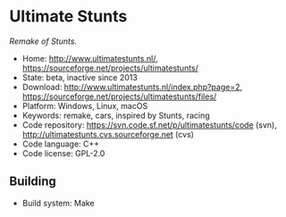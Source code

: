 # Ultimate Stunts

_Remake of Stunts._

- Home: http://www.ultimatestunts.nl/, https://sourceforge.net/projects/ultimatestunts/
- State: beta, inactive since 2013
- Download: http://www.ultimatestunts.nl/index.php?page=2, https://sourceforge.net/projects/ultimatestunts/files/
- Platform: Windows, Linux, macOS
- Keywords: remake, cars, inspired by Stunts, racing
- Code repository: https://svn.code.sf.net/p/ultimatestunts/code (svn), http://ultimatestunts.cvs.sourceforge.net (cvs)
- Code language: C++
- Code license: GPL-2.0

## Building

- Build system: Make